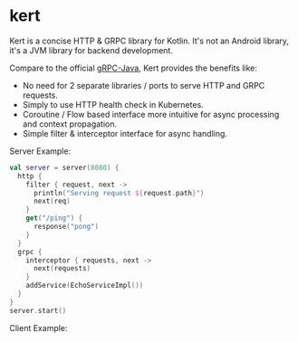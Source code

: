 # kert
Kert is a concise HTTP & GRPC library for Kotlin. It's not an Android library, it's a JVM library for backend development.

Compare to the official [gRPC-Java](https://github.com/grpc/grpc-java), Kert provides the benefits like:
* No need for 2 separate libraries / ports to serve HTTP and GRPC requests.
* Simply to use HTTP health check in Kubernetes.
* Coroutine / Flow based interface more intuitive for async processing and context propagation.
* Simple filter & interceptor interface for async handling.

Server Example:
```kotlin
val server = server(8080) {
  http {
    filter { request, next ->
      println("Serving request ${request.path}")
      next(req)
    }
    get("/ping") {
      response("pong")
    }
  }
  grpc {
    interceptor { requests, next ->
      next(requests)
    }
    addService(EchoServiceImpl())
  }
}
server.start()
```

Client Example:
```kotlin

```
